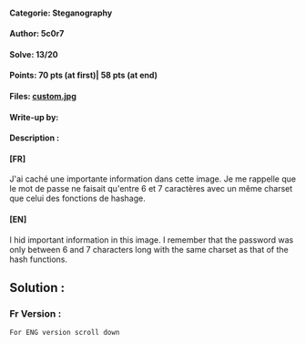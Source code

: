 #### Categorie: Steganography
#### **Author**: 5c0r7
#### Solve: 13/20 
#### Points: 70 pts (at first)|  58 pts (at end)
#### Files: [custom.jpg](Files/custom.jpg)   
#### Write-up by: 
#### Description :
#### **[FR]**
J'ai caché une importante information dans cette image. Je me rappelle que le mot de passe ne faisait qu'entre 6 et 7 caractères avec un même charset que celui des fonctions de hashage.
#### **[EN]**
I hid important information in this image. I remember that the password was only between 6 and 7 characters long with the same charset as that of the hash functions.


## Solution :
### Fr Version : 

`For ENG version scroll down` 